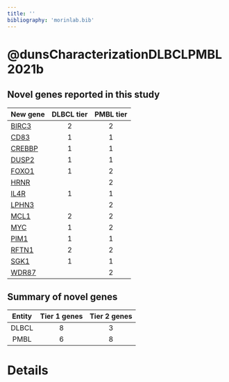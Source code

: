 ```yaml
---
title: ''
bibliography: 'morinlab.bib'
---
```


# @dunsCharacterizationDLBCLPMBL2021b
## Novel genes reported in this study

|New gene|DLBCL tier|PMBL tier|
|:-|:-:|:-:|
|[BIRC3](BIRC3)|2 |2 |
|[CD83](CD83)|1 |1 |
|[CREBBP](CREBBP)|1 |1 |
|[DUSP2](DUSP2)|1 |1 |
|[FOXO1](FOXO1)|1 |2 |
|[HRNR](HRNR)| |2 |
|[IL4R](IL4R)|1 |1 |
|[LPHN3](LPHN3)| |2 |
|[MCL1](MCL1)|2 |2 |
|[MYC](MYC)|1 |2 |
|[PIM1](PIM1)|1 |1 |
|[RFTN1](RFTN1)|2 |2 |
|[SGK1](SGK1)|1 |1 |
|[WDR87](WDR87)| |2 |

## Summary of novel genes

|Entity| Tier 1 genes| Tier 2 genes|
|:-:|:-:|:-:|
|DLBCL|8|3|
|PMBL|6|8|

# Details

